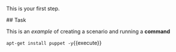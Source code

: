 This is your first step.

## Task

This is an _example_ of creating a scenario and running a **command**

`apt-get install puppet -y`{{execute}}
